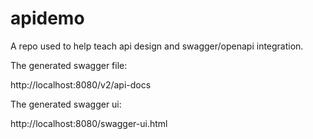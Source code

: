 # apidemo
A repo used to help teach api design and swagger/openapi integration.

The generated swagger file:

http://localhost:8080/v2/api-docs

The generated swagger ui:

http://localhost:8080/swagger-ui.html
